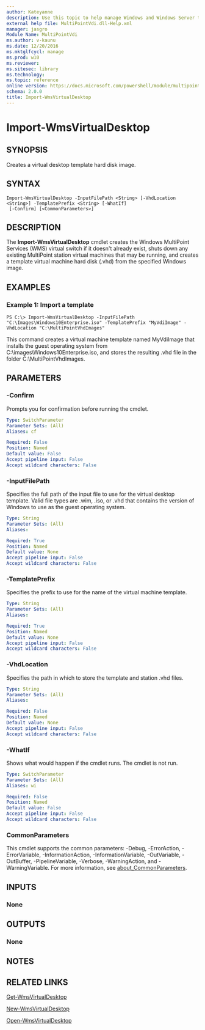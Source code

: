 ```yaml
---
author: Kateyanne
description: Use this topic to help manage Windows and Windows Server technologies with Windows PowerShell.
external help file: MultiPointVdi.dll-Help.xml
manager: jasgro
Module Name: MultiPointVdi
ms.author: v-kaunu
ms.date: 12/20/2016
ms.mktglfcycl: manage
ms.prod: w10
ms.reviewer: 
ms.sitesec: library
ms.technology: 
ms.topic: reference
online version: https://docs.microsoft.com/powershell/module/multipointvdi/import-wmsvirtualdesktop?view=windowsserver2022-ps&wt.mc_id=ps-gethelp
schema: 2.0.0
title: Import-WmsVirtualDesktop
---
```


# Import-WmsVirtualDesktop

## SYNOPSIS
Creates a virtual desktop template hard disk image.

## SYNTAX

```
Import-WmsVirtualDesktop -InputFilePath <String> [-VhdLocation <String>] -TemplatePrefix <String> [-WhatIf]
 [-Confirm] [<CommonParameters>]
```

## DESCRIPTION
The **Import-WmsVirtualDesktop** cmdlet creates the Windows MultiPoint Services (WMS) virtual switch if it doesn't already exist, shuts down any existing MultiPoint station virtual machines that may be running, and creates a template virtual machine hard disk (.vhd) from the specified Windows image.

## EXAMPLES

### Example 1: Import a template
```
PS C:\> Import-WmsVirtualDesktop -InputFilePath "C:\Images\Windows10Enterprise.iso" -TemplatePrefix "MyVdiImage" -VhdLocation "C:\MultiPointVhdImages"
```

This command creates a virtual machine template named MyVdiImage that installs the guest operating system from C:\images\Windows10Enterprise.iso, and stores the resulting .vhd file in the folder C:\MultiPointVhdImages.

## PARAMETERS

### -Confirm
Prompts you for confirmation before running the cmdlet.

```yaml
Type: SwitchParameter
Parameter Sets: (All)
Aliases: cf

Required: False
Position: Named
Default value: False
Accept pipeline input: False
Accept wildcard characters: False
```

### -InputFilePath
Specifies the full path of the input file to use for the virtual desktop template.
Valid file types are .wim, .iso, or .vhd that contains the version of Windows to use as the guest operating system.

```yaml
Type: String
Parameter Sets: (All)
Aliases: 

Required: True
Position: Named
Default value: None
Accept pipeline input: False
Accept wildcard characters: False
```

### -TemplatePrefix
Specifies the prefix to use for the name of the virtual machine template.

```yaml
Type: String
Parameter Sets: (All)
Aliases: 

Required: True
Position: Named
Default value: None
Accept pipeline input: False
Accept wildcard characters: False
```

### -VhdLocation
Specifies the path in which to store the template and station .vhd files.

```yaml
Type: String
Parameter Sets: (All)
Aliases: 

Required: False
Position: Named
Default value: None
Accept pipeline input: False
Accept wildcard characters: False
```

### -WhatIf
Shows what would happen if the cmdlet runs.
The cmdlet is not run.

```yaml
Type: SwitchParameter
Parameter Sets: (All)
Aliases: wi

Required: False
Position: Named
Default value: False
Accept pipeline input: False
Accept wildcard characters: False
```

### CommonParameters
This cmdlet supports the common parameters: -Debug, -ErrorAction, -ErrorVariable, -InformationAction, -InformationVariable, -OutVariable, -OutBuffer, -PipelineVariable, -Verbose, -WarningAction, and -WarningVariable. For more information, see [about_CommonParameters](https://go.microsoft.com/fwlink/?LinkID=113216).

## INPUTS

### None

## OUTPUTS

### None

## NOTES

## RELATED LINKS

[Get-WmsVirtualDesktop](./Get-WmsVirtualDesktop.md)

[New-WmsVirtualDesktop](./New-WmsVirtualDesktop.md)

[Open-WmsVirtualDesktop](./Open-WmsVirtualDesktop.md)


